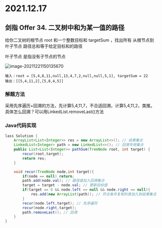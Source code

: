 # 2021.12.17

## 剑指 Offer 34. 二叉树中和为某一值的路径

给你二叉树的根节点 root 和一个整数目标和 targetSum ，找出所有 从根节点到叶子节点 路径总和等于给定目标和的路径

叶子节点 是指没有子节点的节点

![image-20211221150135670](C:\Users\zhangkunsong\AppData\Roaming\Typora\typora-user-images\image-20211221150135670.png)



```
输入：root = [5,4,8,11,null,13,4,7,2,null,null,5,1], targetSum = 22
输出：[[5,4,11,2],[5,8,4,5]]
```

### 解题方法

采用先序遍历+回溯的方法，先计算5,4,11,7，不合适回溯，计算5,4,11,2，类推。具体怎么回溯？可以用LinkedList.removeLast()方法

### Java代码实现

```java
lass Solution {
    ArrayList<List<Integer>> res = new ArrayList<>(); // 结果集合
    LinkedList<Integer> path = new LinkedList<>(); // 回溯专用集合
    public List<List<Integer>> pathSum(TreeNode root, int target) {
        recur(root,target);
        return res;
    }

    void recur(TreeNode node,int target){
        if(node == null) return;
        path.add(node.val); // 路径值加入回溯集合
        target = target - node.val; // 更新目标值
        if(target == 0 && node.left == null && node.right == null){ 
            res.add(new ArrayList(path)); // 符合条件复制列表加入到结果集合
        }
        recur(node.left,target); // 先序遍历
        recur(node.right,target);
        path.removeLast(); // 回溯
    }
}
```

